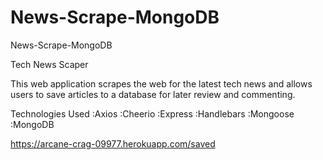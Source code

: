 # News-Scrape-MongoDB
News-Scrape-MongoDB

Tech News Scaper

This web application scrapes the web for the latest tech news and allows users to save articles to a database for later review and commenting.

Technologies Used
:Axios 
:Cheerio 
:Express 
:Handlebars 
:Mongoose
:MongoDB


https://arcane-crag-09977.herokuapp.com/saved
